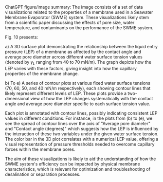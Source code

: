 ChatGPT figure/image summary: The image consists of a set of data visualizations related to the properties of a membrane used in a Seawater Membrane Evaporator (SWME) system. These visualizations likely stem from a scientific paper discussing the effects of pore size, water temperature, and contaminants on the performance of the SWME system.

Fig. 10 presents:

a) A 3D surface plot demonstrating the relationship between the liquid entry pressure (LEP) of a membrane as affected by the contact angle and average pore diameter across different water surface tension values (denoted by $\gamma_L$ ranging from 40 to 70 mN/m). The graph depicts how the LEP varies with these factors, giving insight into how the capillary properties of the membrane change.

b) To e) A series of contour plots at various fixed water surface tensions (70, 60, 50, and 40 mN/m respectively), each showing contour lines that likely represent different levels of LEP. These plots provide a two-dimensional view of how the LEP changes systematically with the contact angle and average pore diameter specific to each surface tension value.

Each plot is annotated with contour lines, possibly indicating consistent LEP values in different conditions. For instance, in the plots from (b) to (e), we see the spread of contour lines over the axis of "Average pore diameter" and "Contact angle (degrees)" which suggests how the LEP is influenced by the interaction of these two variables under the given water surface tension. The color bar in the 3D plot correlates with a numerical LEP value, offering a visual representation of pressure thresholds needed to overcome capillary forces within the membrane pores.

The aim of these visualizations is likely to aid the understanding of how the SWME system's efficiency can be impacted by physical membrane characteristics, which is relevant for optimization and troubleshooting of desalination or separation processes.
